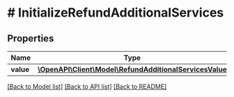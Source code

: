 # # InitializeRefundAdditionalServices

## Properties

Name | Type | Description | Notes
------------ | ------------- | ------------- | -------------
**value** | [**\OpenAPI\Client\Model\RefundAdditionalServicesValue**](RefundAdditionalServicesValue.md) |  | [optional] 

[[Back to Model list]](../../README.md#documentation-for-models) [[Back to API list]](../../README.md#documentation-for-api-endpoints) [[Back to README]](../../README.md)


